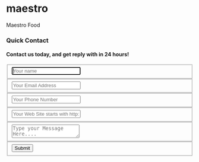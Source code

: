 # maestro
Maestro Food
<!DOCTYPE html>
<div class="container">  
  <form id="contact" action="" method="post">
    <h3>Quick Contact</h3>
    <h4>Contact us today, and get reply with in 24 hours!</h4>
    <fieldset>
      <input placeholder="Your name" type="text" tabindex="1" required autofocus>
    </fieldset>
    <fieldset>
      <input placeholder="Your Email Address" type="email" tabindex="2" required>
    </fieldset>
    <fieldset>
      <input placeholder="Your Phone Number" type="tel" tabindex="3" required>
    </fieldset>
    <fieldset>
      <input placeholder="Your Web Site starts with http://" type="url" tabindex="4" required>
    </fieldset>
    <fieldset>
      <textarea placeholder="Type your Message Here...." tabindex="5" required></textarea>
    </fieldset>
    <fieldset>
      <button name="submit" type="submit" id="contact-submit" data-submit="...Sending">Submit</button>
    </fieldset>
  </form>
 
  
</div>